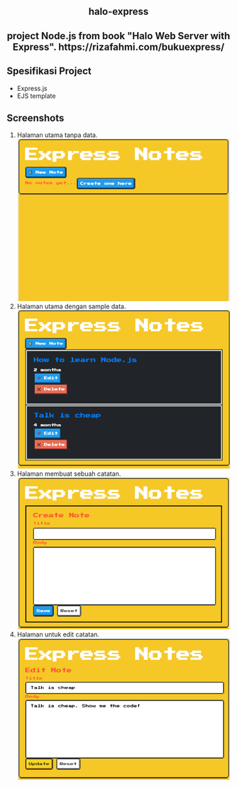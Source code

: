 <h2 align="center"> halo-express </h2>
<h2 align="center">project Node.js from book "Halo Web Server with Express". https://rizafahmi.com/bukuexpress/</h2>

## Spesifikasi Project

- Express.js
- EJS template

## Screenshots

1. Halaman utama tanpa data.
   <img src="screenshots/halaman-utama-no-data.png" >
2. Halaman utama dengan sample data.
   <img src="screenshots/halaman-utama-with-data.png" >
3. Halaman membuat sebuah catatan.
   <img src="screenshots/create-a-note.png" >
4. Halaman untuk edit catatan.
   <img src="screenshots/edit-a-note.png" >
